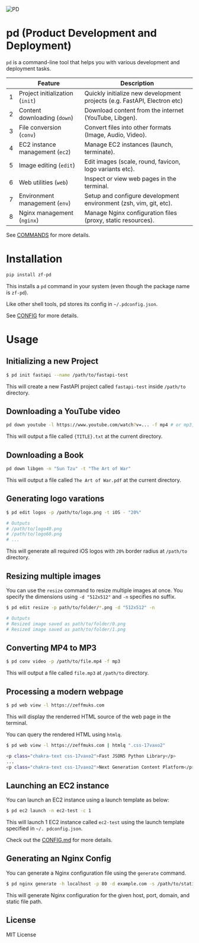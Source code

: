 ![PD](https://zf-static.s3.us-west-1.amazonaws.com/pd-logo128.png)

# pd (Product Development and Deployment)

`pd` is a command-line tool that helps you with various development and deployment tasks.

|     | Feature                         | Description                                                              |
| --- | ------------------------------- | ------------------------------------------------------------------------ |
| 1   | Project initialization (`init`) | Quickly initialize new development projects (e.g. FastAPI, Electron etc) |
| 2   | Content downloading (`down`)    | Download content from the internet (YouTube, Libgen).                    |
| 3   | File conversion (`conv`)        | Convert files into other formats (Image, Audio, Video).                  |
| 4   | EC2 instance management (`ec2`) | Manage EC2 instances (launch, terminate).                                |
| 5   | Image editing (`edit`)          | Edit images (scale, round, favicon, logo variants etc).                  |
| 6   | Web utilities (`web`)           | Inspect or view web pages in the terminal.                               |
| 7   | Environment management (`env`)  | Setup and configure development environment (zsh, vim, git, etc).        |
| 8   | Nginx management (`nginx`)      | Manage Nginx configuration files (proxy, static resources).              |

See [COMMANDS](./COMMANDS.md) for more details.

# Installation

```bash
pip install zf-pd
```

This installs a `pd` command in your system (even though the package name is `zf-pd`).

Like other shell tools, pd stores its config in `~/.pdconfig.json`.

See [CONFIG](./CONFIG.md) for more details.

# Usage

## Initializing a new Project

```bash
$ pd init fastapi --name /path/to/fastapi-test
```

This will create a new FastAPI project called `fastapi-test` inside `/path/to` directory.

## Downloading a YouTube video

```bash
pd down youtube -l https://www.youtube.com/watch?v=... -f mp4 # or mp3, text etc
```

This will output a file called `{TITLE}.txt` at the current directory.

## Downloading a Book

```bash
pd down libgen -n "Sun Tzu" -t "The Art of War"
```

This will output a file called `The Art of War.pdf` at the current directory.

## Generating logo varations

```bash
$ pd edit logos -p /path/to/logo.png -t iOS - "20%"

# Outputs
# /path/to/logo40.png
# /path/to/logo60.png
# ...
```

This will generate all required iOS logos with `20%` border radius at `/path/to` directory.

## Resizing multiple images

You can use the `resize` command to resize multiple images at once. You specify the dimensions using `-d "512x512"` and
`-n` specifies no suffix.

```bash
$ pd edit resize -p path/to/folder/*.png -d "512x512" -n

# Outputs
# Resized image saved as path/to/folder/0.png
# Resized image saved as path/to/folder/1.png
```

## Converting MP4 to MP3

```bash
$ pd conv video -p /path/to/file.mp4 -f mp3
```

This will output a file called `file.mp3` at `/path/to` directory.

## Processing a modern webpage

```bash
$ pd web view -l https://zeffmuks.com
```

This will display the renderred HTML source of the web page in the terminal.

You can query the rendered HTML using `htmlq`.

```bash
$ pd web view -l https://zeffmuks.com | htmlq ".css-17vaxo2"

<p class="chakra-text css-17vaxo2">Fast JSON5 Python Library</p>
...
<p class="chakra-text css-17vaxo2">Next Generation Content Platform</p>
```

## Launching an EC2 instance

You can launch an EC2 instance using a launch template as below:

```bash
$ pd ec2 launch -n ec2-test -c 1
````

This will launch 1 EC2 instance called `ec2-test` using the launch template specified in `~/.
pdconfig.json`.

Check out the [CONFIG.md](./CONFIG.MD) for more details.

## Generating an Nginx Config

You can generate a Nginx configuration file using the `generate` command.

```bash
$ pd nginx generate -h localhost -p 80 -d example.com -s /path/to/static
```

This will generate Nginx configuration for the given host, port, domain, and static file path.

## License

MIT License

